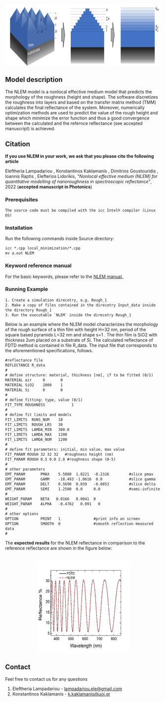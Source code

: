 <div id="top"></div>



<!-- PROJECT LOGO -->
<br />
<div align="center">
  <a href="https://github.com/RiaLampad/NLEM">
    <img src="Images/Roughness.png" alt="Logo" width="600" height="200">
  </a>
</div>



<!-- ABOUT THE PROJECT -->
## Model description


The NLEM model is a nonlocal effective medium model that predicts the morphology of the roughness (height and shape). The software discretizes the roughness into layers and based on the transfer matrix method (TMM) calculates the final reflectance of the system. Moreover, numerically optimization methods are used to predict the value of the rough height and shape which minimize the error function and thus a good convergence between the calculated and the refernce reflectance (see accepted manuscript) is achieved.




## Citation

**If you use NLEM in your work, we ask that you please cite the following article**

Eleftheria Lampadariou , Konstantinos Kaklamanis , Dimitrios Goustouridis , Ioannis Raptis , Elefterios Lidorikis, *"Nonlocal effective medium (NLEM) for quantitative modelling of nanoroughness in spectroscopic reflectance"*, 2022 (**accepted manuscript in Photonics**)


### Prerequisites
  ```
  The source code must be compiled with the icc Intel® compiler (Linux OS)
  ```

### Installation
Run the following commands inside Source directory:
```shell
icc *.cpp local_minimization/*.cpp
mv a.out NLEM
```


### Keyword reference manual

For the basic keywords, please refer to the [NLEM manual](https://github.com/RiaLampad/NLEM/blob/main/Manual/MANUAL_for_code.pdf)_


### Running Example

 ```
1. Create a simulation direcotry, e.g. Rough_1
2. Make a copy of files contained in the direcotry Input_data inside the directory Rough_1
3. Run the executable `NLEM` inside the direcotry Rough_1
 ```
Below is an example where the NLEM model characterizes the morphology of the rough surface of a thin film with height H=32 nm, period of the square based pyramids L=32 nm and shape s=1 . The thin film is SiO2 with thickness 2um placed on a substrate of Si. The calculated reflectance of FDTD method is contained in file R_data. The input file that corresponds to the aforementioned specifications, follows. 

```shell
#reflectance file
REFLECTANCE R_data
#
# define structure: material, thickness [nm], if to be fitted (0/1)
MATERIAL air     0       0
MATERIAL SiO2    2000    1
MATERIAL Si      0       0
#
# define fitting: type, value (0/1)
FIT_TYPE ROUGHNESS            1
#
# define fit limits and models
FIT_LIMITS  RUNS_NUM    10
FIT_LIMITS  ROUGH_LRS   30
FIT_LIMITS  LAMDA_MIN   300.0
FIT_LIMITS  LAMDA_MAX   1200
FIT_LIMITS  LAMDA_NUM   1200
#
# define fit parameters: initial, min value, max value
FIT_PARAM ROUGH 32 32 32   #roughness height (nm)
FIT_PARAM ROUGH 0.5 0.0 2.0 #roughness shape (0-5)
#
# other parameters
EMT_PARAM       PMAX    5.5080  1.8221  -0.2326         #slice pmax
EMT_PARAM       GAMM    -18.493 -1.0616  0.0            #slice gamma
EMT_PARAM       DELT    0.5690  0.039   -0.0053         #slice delta
EMT_PARAM       SEMI    1.2500  0.0     0.0             #semi-infinite
#
WEIGHT_PARAM    BETA   0.0166   0.0041  0
WEIGHT_PARAM    ALPHA   -0.4762   0.091   0
#
# other options
OPTION          PRINT   1               #print info on screen
OPTION          SMOOTH  0               #smooth reflection measured data
#
```

The **expected results** for the NLEM reflectance in comparison to the reference reflectance are shown in the figure below: 

<br />
<div align="center">
  <a href="https://github.com/RiaLampad/NLEM">
    <img src="Images/Fit.png" alt="Logo" width="300" height="300">
  </a>
</div>




## Contact

Feel free to contact us for any questions

1. Eleftheria Lampadariou   - lampadariou.ele@gmail.com
2. Konstantinos Kaklamanis  - k.kaklamanis@uoi.gr





